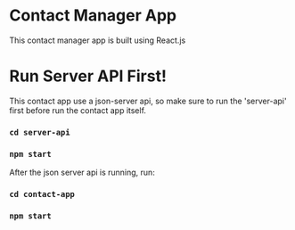 # Contact Manager App

This contact manager app is built using React.js

# Run Server API First!
This contact app use a json-server api, so make sure to run the 'server-api' first before run the contact app itself.

### `cd server-api`
### `npm start`

After the json server api is running, run:

### `cd contact-app`
### `npm start`
